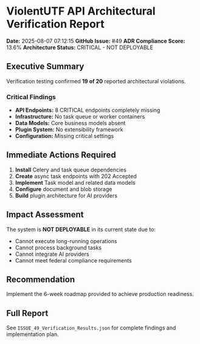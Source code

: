 # ViolentUTF API Architectural Verification Report

**Date:** 2025-08-07 07:12:15
**GitHub Issue:** #49
**ADR Compliance Score:** 13.6%
**Architecture Status:** CRITICAL - NOT DEPLOYABLE

## Executive Summary

Verification testing confirmed **19 of 20** reported architectural violations.

### Critical Findings
- **API Endpoints:** 8 CRITICAL endpoints completely missing
- **Infrastructure:** No task queue or worker containers
- **Data Models:** Core business models absent
- **Plugin System:** No extensibility framework
- **Configuration:** Missing critical settings

## Immediate Actions Required

1. **Install** Celery and task queue dependencies
2. **Create** async task endpoints with 202 Accepted
3. **Implement** Task model and related data models
4. **Configure** document and blob storage
5. **Build** plugin architecture for AI providers

## Impact Assessment

The system is **NOT DEPLOYABLE** in its current state due to:
- Cannot execute long-running operations
- Cannot process background tasks
- Cannot integrate AI providers
- Cannot meet federal compliance requirements

## Recommendation

Implement the 6-week roadmap provided to achieve production readiness.

## Full Report

See `ISSUE_49_Verification_Results.json` for complete findings and implementation plan.
